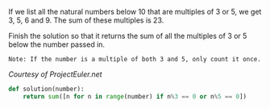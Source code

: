 If we list all the natural numbers below 10 that are multiples of 3 or 5, we get 3, 5, 6 and 9. The sum of these multiples is 23.

Finish the solution so that it returns the sum of all the multiples of 3 or 5 below the number passed in.

    Note: If the number is a multiple of both 3 and 5, only count it once.
*Courtesy of ProjectEuler.net*
```py
def solution(number):
    return sum([n for n in range(number) if n%3 == 0 or n%5 == 0])
```
